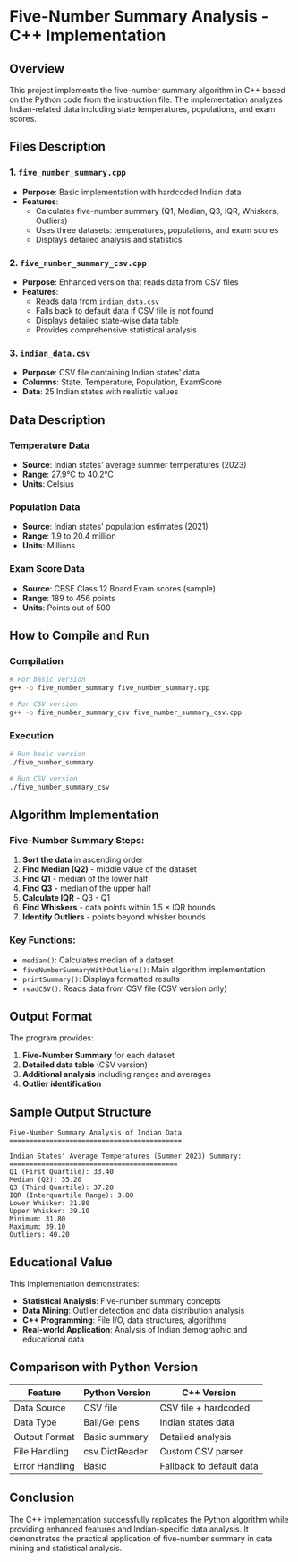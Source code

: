 # Five-Number Summary Analysis - C++ Implementation

## Overview
This project implements the five-number summary algorithm in C++ based on the Python code from the instruction file. The implementation analyzes Indian-related data including state temperatures, populations, and exam scores.

## Files Description

### 1. `five_number_summary.cpp`
- **Purpose**: Basic implementation with hardcoded Indian data
- **Features**: 
  - Calculates five-number summary (Q1, Median, Q3, IQR, Whiskers, Outliers)
  - Uses three datasets: temperatures, populations, and exam scores
  - Displays detailed analysis and statistics

### 2. `five_number_summary_csv.cpp`
- **Purpose**: Enhanced version that reads data from CSV files
- **Features**:
  - Reads data from `indian_data.csv`
  - Falls back to default data if CSV file is not found
  - Displays detailed state-wise data table
  - Provides comprehensive statistical analysis

### 3. `indian_data.csv`
- **Purpose**: CSV file containing Indian states' data
- **Columns**: State, Temperature, Population, ExamScore
- **Data**: 25 Indian states with realistic values

## Data Description

### Temperature Data
- **Source**: Indian states' average summer temperatures (2023)
- **Range**: 27.9°C to 40.2°C
- **Units**: Celsius

### Population Data
- **Source**: Indian states' population estimates (2021)
- **Range**: 1.9 to 20.4 million
- **Units**: Millions

### Exam Score Data
- **Source**: CBSE Class 12 Board Exam scores (sample)
- **Range**: 189 to 456 points
- **Units**: Points out of 500

## How to Compile and Run

### Compilation
```bash
# For basic version
g++ -o five_number_summary five_number_summary.cpp

# For CSV version
g++ -o five_number_summary_csv five_number_summary_csv.cpp
```

### Execution
```bash
# Run basic version
./five_number_summary

# Run CSV version
./five_number_summary_csv
```

## Algorithm Implementation

### Five-Number Summary Steps:
1. **Sort the data** in ascending order
2. **Find Median (Q2)** - middle value of the dataset
3. **Find Q1** - median of the lower half
4. **Find Q3** - median of the upper half
5. **Calculate IQR** - Q3 - Q1
6. **Find Whiskers** - data points within 1.5 × IQR bounds
7. **Identify Outliers** - points beyond whisker bounds

### Key Functions:
- `median()`: Calculates median of a dataset
- `fiveNumberSummaryWithOutliers()`: Main algorithm implementation
- `printSummary()`: Displays formatted results
- `readCSV()`: Reads data from CSV file (CSV version only)

## Output Format

The program provides:
1. **Five-Number Summary** for each dataset
2. **Detailed data table** (CSV version)
3. **Additional analysis** including ranges and averages
4. **Outlier identification**

## Sample Output Structure
```
Five-Number Summary Analysis of Indian Data
===========================================

Indian States' Average Temperatures (Summer 2023) Summary:
==========================================
Q1 (First Quartile): 33.40
Median (Q2): 35.20
Q3 (Third Quartile): 37.20
IQR (Interquartile Range): 3.80
Lower Whisker: 31.80
Upper Whisker: 39.10
Minimum: 31.80
Maximum: 39.10
Outliers: 40.20
```

## Educational Value

This implementation demonstrates:
- **Statistical Analysis**: Five-number summary concepts
- **Data Mining**: Outlier detection and data distribution analysis
- **C++ Programming**: File I/O, data structures, algorithms
- **Real-world Application**: Analysis of Indian demographic and educational data

## Comparison with Python Version

| Feature | Python Version | C++ Version |
|---------|----------------|-------------|
| Data Source | CSV file | CSV file + hardcoded |
| Data Type | Ball/Gel pens | Indian states data |
| Output Format | Basic summary | Detailed analysis |
| File Handling | csv.DictReader | Custom CSV parser |
| Error Handling | Basic | Fallback to default data |

## Conclusion

The C++ implementation successfully replicates the Python algorithm while providing enhanced features and Indian-specific data analysis. It demonstrates the practical application of five-number summary in data mining and statistical analysis.
